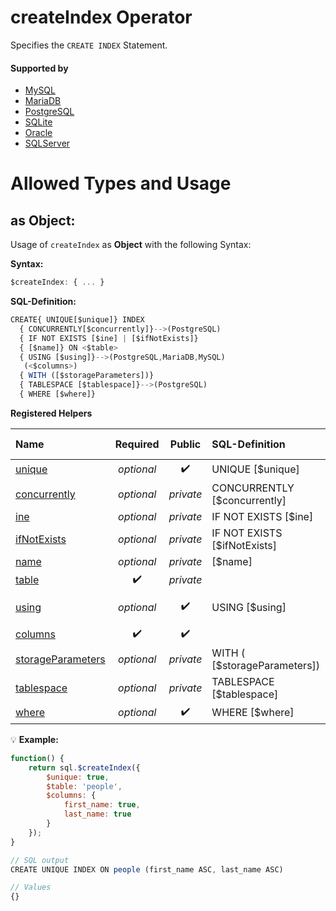 # createIndex Operator
Specifies the `CREATE INDEX` Statement.

#### Supported by
- [MySQL](https://dev.mysql.com/doc/refman/5.7/en/create-index.html)
- [MariaDB](https://mariadb.com/kb/en/library/create-index/)
- [PostgreSQL](https://www.postgresql.org/docs/9.5/static/sql-createindex.html)
- [SQLite](https://sqlite.org/lang_createview.html)
- [Oracle](https://docs.oracle.com/cd/B19306_01/server.102/b14200/statements_5010.htm)
- [SQLServer](https://docs.microsoft.com/en-us/sql/t-sql/statements/create-index-transact-sql)

# Allowed Types and Usage

## as Object:

Usage of `createIndex` as **Object** with the following Syntax:

**Syntax:**

```javascript
$createIndex: { ... }
```

**SQL-Definition:**
```javascript
CREATE{ UNIQUE[$unique]} INDEX
  { CONCURRENTLY[$concurrently]}-->(PostgreSQL)
  { IF NOT EXISTS [$ine] | [$ifNotExists]}
  { [$name]} ON <$table>
  { USING [$using]}-->(PostgreSQL,MariaDB,MySQL)
   (<$columns>)
  { WITH ([$storageParameters])}
  { TABLESPACE [$tablespace]}-->(PostgreSQL)
  { WHERE [$where]}

```

**Registered Helpers**

Name|Required|Public|SQL-Definition|Supported by
:---|:------:|:----:|:-------------|:-----------
[unique](../../helpers/ddl/constraint/unique/)|*optional*|:heavy_check_mark:| UNIQUE [$unique]|
[concurrently](./private/concurrently/)|*optional*|*private*| CONCURRENTLY [$concurrently]|`PostgreSQL` 
[ine](./private/ine/)|*optional*|*private*| IF NOT EXISTS  [$ine]|
[ifNotExists](./private/ifNotExists/)|*optional*|*private*| IF NOT EXISTS  [$ifNotExists]|
[name](./private/name/)|*optional*|*private*|  [$name]|
[table](./private/table/)|:heavy_check_mark:|*private*||
[using](../../helpers/queries/using/)|*optional*|:heavy_check_mark:| USING  [$using]|`PostgreSQL` `MariaDB` `MySQL` 
[columns](../../helpers/ddl/columns/)|:heavy_check_mark:|:heavy_check_mark:||
[storageParameters](./private/storageParameters/)|*optional*|*private*| WITH ( [$storageParameters])|
[tablespace](./private/tablespace/)|*optional*|*private*| TABLESPACE  [$tablespace]|`PostgreSQL` 
[where](../../helpers/queries/where/)|*optional*|:heavy_check_mark:| WHERE  [$where]|

:bulb: **Example:**
```javascript
function() {
    return sql.$createIndex({
        $unique: true,
        $table: 'people',
        $columns: {
            first_name: true,
            last_name: true
        }
    });
}

// SQL output
CREATE UNIQUE INDEX ON people (first_name ASC, last_name ASC)

// Values
{}
```


